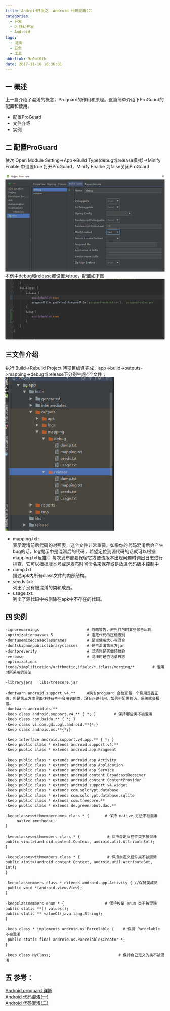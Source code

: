 ```yaml
---
title: Android开发之——Android 代码混淆(2)
categories:
  - 开发
  - D-移动开发
  - Android
tags:
  - 混淆
  - 安全
  - 工具
abbrlink: 3c0af0fb
date: 2017-11-16 16:36:01
---
```


## 一 概述

上一篇介绍了混淆的概念，Proguard的作用和原理。这篇简单介绍下ProGuard的配置和使用。

* 配置ProGuard
* 文件介绍
* 实例

<!--more-->

## 二 配置ProGuard
依次 Open Module Setting->App->Build Type(debug或release模式)->Minify Enable 中设置true 打开ProGuard，Minify Enalbe 为false关闭ProGuard
<!--more-->
![mini enable][1]
本例中debug和release都设置为true，配置如下图
![buildtype][2]

## 三文件介绍

执行 Build->Rebuild Project 待项目编译完成，app->build->outputs->mapping->debug或release下分别生成4个文件；
![mapping][3]    

- mapping.txt:  
表示混淆前后代码的对照表，这个文件非常重要。如果你的代码混淆后会产生bug的话，log提示中是混淆后的代码，希望定位到源代码的话就可以根据mapping.txt反推；
每次发布都要保留它方便该版本出现问题时调出日志进行排查，它可以根据版本号或是发布时间命名来保存或是放进代码版本控制中  
- dump.txt:  
 描述apk内所有class文件的内部结构。  
- seeds.txt:  
列出了没有被混淆的类和成员。  
- usage.txt:  
列出了源代码中被删除在apk中不存在的代码。  

## 四 实例  

	-ignorewarnings                     # 忽略警告，避免打包时某些警告出现  
	-optimizationpasses 5               # 指定代码的压缩级别  
	-dontusemixedcaseclassnames         # 是否使用大小写混合  
	-dontskipnonpubliclibraryclasses    # 是否混淆第三方jar  
	-dontpreverify                      # 混淆时是否做预校验  
	-verbose                            # 混淆时是否记录日志  
	-optimizations !code/simplification/arithmetic,!field/*,!class/merging/*        # 混淆时所采用的算法  
	  
	-libraryjars   libs/treecore.jar  
	  
	-dontwarn android.support.v4.**     #缺省proguard 会检查每一个引用是否正确，但是第三方库里面往往有些不会用到的类，没有正确引用。如果不配置的话，系统就会报错。  
	-dontwarn android.os.**  
	-keep class android.support.v4.** { *; }        # 保持哪些类不被混淆  
	-keep class com.baidu.** { *; }    
	-keep class vi.com.gdi.bgl.android.**{*;}  
	-keep class android.os.**{*;}  
	  
	-keep interface android.support.v4.app.** { *; }    
	-keep public class * extends android.support.v4.**    
	-keep public class * extends android.app.Fragment  
	  
	-keep public class * extends android.app.Activity  
	-keep public class * extends android.app.Application  
	-keep public class * extends android.app.Service  
	-keep public class * extends android.content.BroadcastReceiver  
	-keep public class * extends android.content.ContentProvider  
	-keep public class * extends android.support.v4.widget  
	-keep public class * extends com.sqlcrypt.database  
	-keep public class * extends com.sqlcrypt.database.sqlite  
	-keep public class * extends com.treecore.**  
	-keep public class * extends de.greenrobot.dao.**  
	
	-keepclasseswithmembernames class * {       # 保持 native 方法不被混淆  
		 native <methods>;  
	}  
	  
	-keepclasseswithmembers class * {            # 保持自定义控件类不被混淆  
	public <init>(android.content.Context, android.util.AttributeSet);  
	}  
	  
	-keepclasseswithmembers class * {            # 保持自定义控件类不被混淆  
	public <init>(android.content.Context, android.util.AttributeSet, int);  
	}  
	  
	-keepclassmembers class * extends android.app.Activity { //保持类成员  
	 public void *(android.view.View);  
	}  
	  
	-keepclassmembers enum * {                  # 保持枚举 enum 类不被混淆  
	public static **[] values();  
	public static ** valueOf(java.lang.String);  
	}  
	  
	-keep class * implements android.os.Parcelable {    # 保持 Parcelable 不被混淆  
	 public static final android.os.Parcelable$Creator *;  
	}  
	  
	-keep class MyClass;                              # 保持自己定义的类不被混淆  

## 五 参考：  
[Android proguard 详解][4]  
[Android 代码混淆(一)][5]  
[Android 代码混淆(二)][6]




[1]: https://raw.githubusercontent.com/PGzxc/CDN/master/blog-image/android-proguard-build-minify-enable.png
[2]: https://raw.githubusercontent.com/PGzxc/CDN/master/blog-image/android-proguard-buidldtype.png
[3]: https://raw.githubusercontent.com/PGzxc/CDN/master/blog-image/android-proguard-mapping.png
[4]: http://blog.csdn.net/dai_zhenliang/article/details/42423575
[5]: https://segmentfault.com/a/1190000006668933
[6]: https://segmentfault.com/a/1190000006679021

